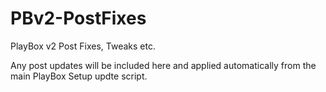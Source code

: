 # PBv2-PostFixes
PlayBox v2 Post Fixes, Tweaks etc.

Any post updates will be included here and applied automatically from the main PlayBox Setup updte script.
